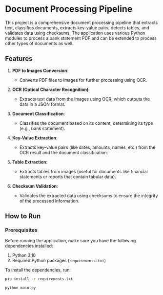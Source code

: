 # Document Processing Pipeline

This project is a comprehensive document processing pipeline that extracts text, classifies documents, extracts key-value pairs, detects tables, and validates data using checksums. The application uses various Python modules to process a bank statement PDF and can be extended to process other types of documents as well.

## Features

1. **PDF to Images Conversion**:
   - Converts PDF files to images for further processing using OCR.
   
2. **OCR (Optical Character Recognition)**:
   - Extracts text data from the images using OCR, which outputs the data in a JSON format.

3. **Document Classification**:
   - Classifies the document based on its content, determining its type (e.g., bank statement).

4. **Key-Value Extraction**:
   - Extracts key-value pairs (like dates, amounts, names, etc.) from the OCR result and the document classification.

5. **Table Extraction**:
   - Extracts tables from images (useful for documents like financial statements or reports that contain tabular data).

6. **Checksum Validation**:
   - Validates the extracted data using checksums to ensure the integrity of the processed information.

## How to Run

### Prerequisites

Before running the application, make sure you have the following dependencies installed:

1. Python 3.10
2. Required Python packages (`requirements.txt`)

To install the dependencies, run:

```bash
pip install -r requirements.txt
```
```bash
python main.py
```


